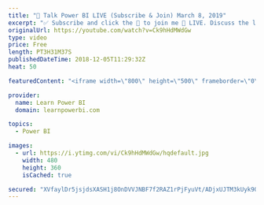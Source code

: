 ```yaml
---
title: "🔴 Talk Power BI LIVE (Subscribe & Join) March 8, 2019"
excerpt: "✅ Subscribe and click the 🔔 to join me 🔴 LIVE. Discuss the latest in Power BI and ask any Power BI question. 💡 Join the Talk Power BI Insider's Club at http://www.TalkPowerBI.com for special privileges and access  Hello, I am Avi Singh, Microsoft MVP and Power BI Pro! I just love talking about Power"
originalUrl: https://youtube.com/watch?v=Ck9hHdMWdGw
type: video
price: Free
length: PT3H31M37S
publishedDateTime: 2018-12-05T11:29:32Z
heat: 50

featuredContent: "<iframe width=\"800\" height=\"500\" frameborder=\"0\" src=\"https://www.youtube.com/embed/Ck9hHdMWdGw\" allow=\"accelerometer; autoplay; encrypted-media; gyroscope; picture-in-picture\" allowfullscreen></iframe>"

provider:
  name: Learn Power BI
  domain: learnpowerbi.com

topics:
  - Power BI

images:
  - url: https://i.ytimg.com/vi/Ck9hHdMWdGw/hqdefault.jpg
    width: 480
    height: 360
    isCached: true

secured: "XVfaylDr5jsjdsXASH1j8OnDVVJNBF7f2RAZ1rPjFyuVt/ADjxUJTM3kUyk9QgcfppMB51T2Va4jLLCWmnZeiVNm7mSj3D4yDnjIJtqVY1XRBfBebDPxOzokxbQrXN2JkWOFAW6KReE2tgiQDoCwo6UQKX7DBOIB2IF+wFYJ2XOq9cHjPnPnXMl4UnaT1DwgtLAIQWxwWwnEFTao7bmFylTJDNwsPFul4iAjvkul4i8590VjNUnbwDq5K+isEpO+sHiHa1NZwYgow/HFQfgp5diT4Jl0VAtZv8pg3xWRIboraFNSRTxEgcc4IRXknyYNxeFQ8/XGYlxtVUi6F3qSxX2RR8GXtOtCn6H+rIIpTZMOIn0J2NPZx2LypXdv8Ue42zBFCSx2LAWqDCcNUMIVfOfFmiq3AvNXFVxGYUPKABk=;LflLgnsy5+j74AckHptlIQ=="
---
```


